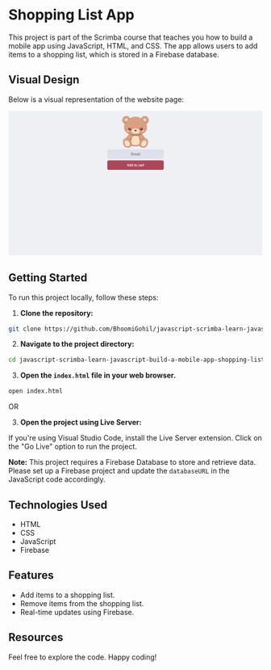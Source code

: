 # Shopping List App

This project is part of the Scrimba course that teaches you how to build a mobile app using JavaScript, HTML, and CSS. The app allows users to add items to a shopping list, which is stored in a Firebase database.

## Visual Design

Below is a visual representation of the website page:

![Home](Index.png)

## Getting Started

To run this project locally, follow these steps:

1. **Clone the repository:**

```bash
git clone https://github.com/BhoomiGohil/javascript-scrimba-learn-javascript-build-a-mobile-app-shopping-list.git
```

2. **Navigate to the project directory:**

```bash
cd javascript-scrimba-learn-javascript-build-a-mobile-app-shopping-list
```

3. **Open the `index.html` file in your web browser.**

```bash
open index.html
```

OR

3. **Open the project using Live Server:**

If you're using Visual Studio Code, install the Live Server extension.
Click on the "Go Live" option to run the project.

**Note:** This project requires a Firebase Database to store and retrieve data. Please set up a Firebase project and update the `databaseURL` in the JavaScript code accordingly.

## Technologies Used

- HTML
- CSS
- JavaScript
- Firebase

## Features

- Add items to a shopping list.
- Remove items from the shopping list.
- Real-time updates using Firebase.

## Resources

Feel free to explore the code. Happy coding!
